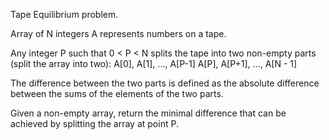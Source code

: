Tape Equilibrium problem.

Array of N integers A represents numbers on a tape. 

Any integer P such that 0 < P < N splits the tape into two non-empty parts (split the array into two): 
A[0], A[1], ..., A[P-1]
A[P], A[P+1], ..., A[N - 1] 

The difference between the two parts is defined as the absolute difference between the sums of the elements of the two parts. 

Given a non-empty array, return the minimal difference that can be achieved by splitting the array at point P. 